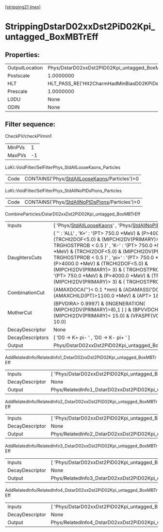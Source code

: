 [[stripping21 lines]](./stripping21-index)

# StrippingDstarD02xxDst2PiD02Kpi_untagged_BoxMBTrEff

## Properties:

|                |                                                           |
|----------------|-----------------------------------------------------------|
| OutputLocation | Phys/DstarD02xxDst2PiD02Kpi_untagged_BoxMBTrEff/Particles |
| Postscale      | 1.0000000                                                 |
| HLT            | HLT_PASS_RE('Hlt2CharmHadMinBiasD02KPiDecision')          |
| Prescale       | 1.0000000                                                 |
| L0DU           | None                                                      |
| ODIN           | None                                                      |

## Filter sequence:

CheckPV/checkPVmin1

|        |     |
|--------|-----|
| MinPVs | 1   |
| MaxPVs | -1  |

LoKi::VoidFilter/SelFilterPhys_StdAllLooseKaons_Particles

|      |                                                                                                  |
|------|--------------------------------------------------------------------------------------------------|
| Code | CONTAINS('Phys/[StdAllLooseKaons](./stripping21-commonparticles-stdallloosekaons)/Particles')\>0 |

LoKi::VoidFilter/SelFilterPhys_StdAllNoPIDsPions_Particles

|      |                                                                                                    |
|------|----------------------------------------------------------------------------------------------------|
| Code | CONTAINS('Phys/[StdAllNoPIDsPions](./stripping21-commonparticles-stdallnopidspions)/Particles')\>0 |

CombineParticles/DstarD02xxDst2PiD02Kpi_untagged_BoxMBTrEff

|                  |                                                                                                                                                                                                                                                                                                                                                                                                                                                                                                                      |
|------------------|----------------------------------------------------------------------------------------------------------------------------------------------------------------------------------------------------------------------------------------------------------------------------------------------------------------------------------------------------------------------------------------------------------------------------------------------------------------------------------------------------------------------|
| Inputs           | [ 'Phys/[StdAllLooseKaons](./stripping21-commonparticles-stdallloosekaons)' , 'Phys/[StdAllNoPIDsPions](./stripping21-commonparticles-stdallnopidspions)' ]                                                                                                                                                                                                                                                                                                                                                        |
| DaughtersCuts    | { '' : 'ALL' , 'K+' : '(PT\> 750.0 \*MeV) & (P\>4000.0 \*MeV) & (TRCHI2DOF\<5.0) & (MIPCHI2DV(PRIMARY)\> 3) & ( TRGHOSTPROB \< 0.5 )' , 'K-' : '(PT\> 750.0 \*MeV) & (P\>4000.0 \*MeV) & (TRCHI2DOF\<5.0) & (MIPCHI2DV(PRIMARY)\> 3) & ( TRGHOSTPROB \< 0.5 )' , 'pi+' : '(PT\> 750.0 \*MeV) & (P\>4000.0 \*MeV) & (TRCHI2DOF\<5.0) & (MIPCHI2DV(PRIMARY)\> 3) & ( TRGHOSTPROB \< 0.5 )' , 'pi-' : '(PT\> 750.0 \*MeV) & (P\>4000.0 \*MeV) & (TRCHI2DOF\<5.0) & (MIPCHI2DV(PRIMARY)\> 3) & ( TRGHOSTPROB \< 0.5 )' } |
| CombinationCut   | (AMAXDOCA('')\< 0.1 \*mm) & (ADAMASS('D0')\< 70.0 \*MeV) & (AMAXCHILD(PT)\>1100.0 \*MeV) & (APT\> 1800.0)                                                                                                                                                                                                                                                                                                                                                                                                            |
| MotherCut        | (BPVDIRA\> 0.9997) & (INGENERATION( (MIPCHI2DV(PRIMARY)\>8),1 ) ) & (BPVVDCHI2\> 20.0) & (MIPCHI2DV(PRIMARY)\< 15.0) & (VFASPF(VCHI2/VDOF)\< 10.0)                                                                                                                                                                                                                                                                                                                                                                   |
| DecayDescriptor  | None                                                                                                                                                                                                                                                                                                                                                                                                                                                                                                                 |
| DecayDescriptors | [ 'D0 -\> K+ pi- ' , 'D0 -\> K- pi+ ' ]                                                                                                                                                                                                                                                                                                                                                                                                                                                                            |
| Output           | Phys/DstarD02xxDst2PiD02Kpi_untagged_BoxMBTrEff/Particles                                                                                                                                                                                                                                                                                                                                                                                                                                                            |

AddRelatedInfo/RelatedInfo1_DstarD02xxDst2PiD02Kpi_untagged_BoxMBTrEff

|                 |                                                                        |
|-----------------|------------------------------------------------------------------------|
| Inputs          | [ 'Phys/DstarD02xxDst2PiD02Kpi_untagged_BoxMBTrEff' ]                |
| DecayDescriptor | None                                                                   |
| Output          | Phys/RelatedInfo1_DstarD02xxDst2PiD02Kpi_untagged_BoxMBTrEff/Particles |

AddRelatedInfo/RelatedInfo2_DstarD02xxDst2PiD02Kpi_untagged_BoxMBTrEff

|                 |                                                                        |
|-----------------|------------------------------------------------------------------------|
| Inputs          | [ 'Phys/DstarD02xxDst2PiD02Kpi_untagged_BoxMBTrEff' ]                |
| DecayDescriptor | None                                                                   |
| Output          | Phys/RelatedInfo2_DstarD02xxDst2PiD02Kpi_untagged_BoxMBTrEff/Particles |

AddRelatedInfo/RelatedInfo3_DstarD02xxDst2PiD02Kpi_untagged_BoxMBTrEff

|                 |                                                                        |
|-----------------|------------------------------------------------------------------------|
| Inputs          | [ 'Phys/DstarD02xxDst2PiD02Kpi_untagged_BoxMBTrEff' ]                |
| DecayDescriptor | None                                                                   |
| Output          | Phys/RelatedInfo3_DstarD02xxDst2PiD02Kpi_untagged_BoxMBTrEff/Particles |

AddRelatedInfo/RelatedInfo4_DstarD02xxDst2PiD02Kpi_untagged_BoxMBTrEff

|                 |                                                                        |
|-----------------|------------------------------------------------------------------------|
| Inputs          | [ 'Phys/DstarD02xxDst2PiD02Kpi_untagged_BoxMBTrEff' ]                |
| DecayDescriptor | None                                                                   |
| Output          | Phys/RelatedInfo4_DstarD02xxDst2PiD02Kpi_untagged_BoxMBTrEff/Particles |
